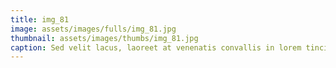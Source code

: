 ```yaml
--- 
title: img_81
image: assets/images/fulls/img_81.jpg 
thumbnail: assets/images/thumbs/img_81.jpg 
caption: Sed velit lacus, laoreet at venenatis convallis in lorem tincidunt. 
--- 
```

